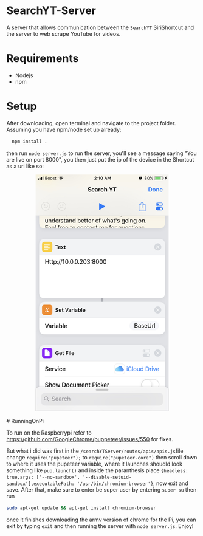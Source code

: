 # SearchYT-Server
A server that allows communication between the `SearchYT` SiriShortcut and the server to web scrape YouTube for videos.

# Requirements
- Nodejs
- npm

# Setup
After downloading, open terminal and navigate to the project folder. Assuming you have npm/node set up already:
```bash
  npm install .
```
then run `node server.js` to run the server, you'll see a message saying "You are live on port 8000", you then just put the ip of the device in the Shortcut as a url like so:
<p align="center">
  <img src="https://github.com/mawesome4ever/Dependancies/blob/master/ipShortcuts.jpeg" width="350" title="Set Ip In Shortcuts">
</p>
# RunningOnPi

To run on the Raspberrypi refer to https://github.com/GoogleChrome/puppeteer/issues/550 for fixes.

But what i did was first in the `/searchYTServer/routes/apis/apis.js`file change `require("pupeteer");` to `require("pupeteer-core")` then scroll down to where it uses the pupeteer variable, where it launches shoudld look something like `pup.launch()` and inside the paranthesis place `{headless: true,args: ['--no-sandbox', '--disable-setuid-sandbox'],executablePath: '/usr/bin/chromium-browser'}`, now exit and save. After that, make sure to enter be super user by entering `super su` then run
```bash
sudo apt-get update && apt-get install chromium-browser
```
once it finishes downloading the armv version of chrome for the Pi, you can exit by typing `exit` and then running the server with `node server.js`. Enjoy!
